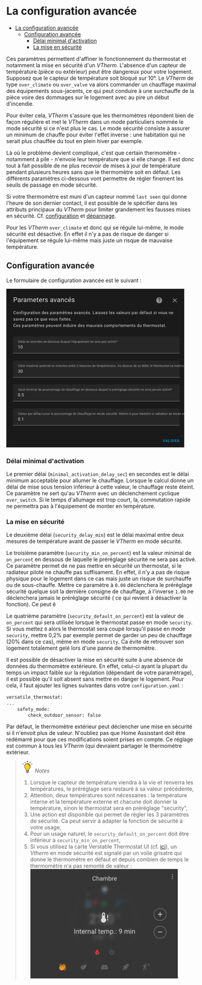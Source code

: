 # La configuration avancée

- [La configuration avancée](#la-configuration-avancée)
  - [Configuration avancée](#configuration-avancée)
    - [Délai minimal d'activation](#délai-minimal-dactivation)
    - [La mise en sécurité](#la-mise-en-sécurité)

Ces paramètres permettent d'affiner le fonctionnement du thermostat et notamment la mise en sécurité d'un _VTherm_. L'absence d'un capteur de température (pièce ou extérieur) peut être dangereux pour votre logement. Supposez que le capteur de température soit bloqué sur 10°. Le _VTherm_ de type `over_climate` ou `over_valve` va alors commander un chauffage maximal des équipements sous-jacents, ce qui peut conduire à une surchauffe de la pièce voire des dommages sur le logement avec au pire un début d'incendie.

Pour éviter cela, _VTherm_ s'assure que les thermomètres répondent bien de façon régulière et met le _VTherm_ dans un mode particuliers nommée le mode sécurité si ce n'est plus le cas. Le mode sécurité consiste à assurer un minimum de chauffe pour éviter l'effet inverse : une habitation qui ne serait plus chauffée du tout en plein hiver par exemple.

Là où le problème devient compliqué, c'est que certain thermomètre - notamment à pile - n'envoie leur température que si elle change. Il est donc tout à fait possible de ne plus recevoir de mises à jour de température pendant plusieurs heures sans que le thermomètre soit en défaut. Les différents paramètres ci-dessous vont permettre de régler finement les seuils de passage en mode sécurité.

Si votre thermomètre est muni d'un capteur nommé `last seen` qui donne l'heure de son dernier contact, il est possible de le spécifier dans les attributs principaux du _VTherm_ pour limiter grandement les fausses mises en sécurité. Cf. [configuration](base-attributes.md#choix-des-attributs-de-base) et [dépannage](troubleshooting.md#pourquoi-mon-versatile-thermostat-se-met-en-securite-).

Pour les _VTherm_ `over_climate` et donc qui se régule lui-même, le mode sécurité est désactivé. En effet il n'y a pas de risque de danger si l'équipement se régule lui-même mais juste un risque de mauvaise température.

## Configuration avancée

Le formulaire de configuration avancée est le suivant :

![image](images/config-advanced.png)

### Délai minimal d'activation

Le premier délai (`minimal_activation_delay_sec`) en secondes est le délai minimum acceptable pour allumer le chauffage. Lorsque le calcul donne un délai de mise sous tension inférieur à cette valeur, le chauffage reste éteint. Ce paramètre ne sert qu'au _VTherm_ avec un déclenchement cyclique `over_switch`. Si le temps d'allumage est trop court, la, commutation rapide ne permettra pas à l'équipement de monter en température.

### La mise en sécurité

Le deuxième délai (`security_delay_min`) est le délai maximal entre deux mesures de température avant de passer le _VTherm_ en mode sécurité.

Le troisième paramètre (`security_min_on_percent`) est la valeur minimal de `on_percent` en dessous de laquelle le préréglage sécurité ne sera pas activé. Ce paramètre permet de ne pas mettre en sécurité un thermostat, si le radiateur piloté ne chauffe pas suffisament. En effet, il n'y a pas de risque physique pour le logement dans ce cas mais juste un risque de surchauffe ou de sous-chauffe.
Mettre ce paramètre à ``0.00`` déclenchera le préréglage sécurité quelque soit la dernière consigne de chauffage, à l'inverse ``1.00`` ne déclenchera jamais le préréglage sécurité ( ce qui revient à désactiver la fonction). Ce peut ê

Le quatrième paramètre (`security_default_on_percent`) est la valeur de `on_percent` qui sera utilisée lorsque le thermostat passe en mode ``security``. Si vous mettez `0` alors le thermostat sera coupé lorsqu'il passe en mode `security`, mettre 0,2% par exemple permet de garder un peu de chauffage (20% dans ce cas), même en mode ``security``. Ca évite de retrouver son logement totalement gelé lors d'une panne de thermomètre.

Il est possible de désactiver la mise en sécurité suite à une absence de données du thermomètre extérieure. En effet, celui-ci ayant la plupart du temps un impact faible sur la régulation (dépendant de votre paramètrage), il est possible qu'il soit absent sans mettre en danger le logement. Pour cela, il faut ajouter les lignes suivantes dans votre `configuration.yaml` :
```
versatile_thermostat:
...
    safety_mode:
        check_outdoor_sensor: false
```
Par défaut, le thermomètre extérieur peut déclencher une mise en sécurité si il n'envoit plus de valeur. N'oubliez pas que Home Assisstant doit être redémarré pour que ces modifications soient prises en compte. Ce réglage est commun à tous les _VTherm_ (qui devraient partager le thermomètre extérieur.

> ![Astuce](images/tips.png) _*Notes*_
> 1. Lorsque le capteur de température viendra à la vie et renverra les températures, le préréglage sera restauré à sa valeur précédente,
> 2. Attention, deux températures sont nécessaires : la température interne et la température externe et chacune doit donner la température, sinon le thermostat sera en préréglage "security",
> 3. Une action est disponible qui permet de régler les 3 paramètres de sécurité. Ca peut servir à adapter la fonction de sécurité à votre usage,
> 4. Pour un usage naturel, le ``security_default_on_percent`` doit être inférieur à ``security_min_on_percent``,
> 5. Si vous utilisez la carte Verstatile Thermostat UI (cf. [ici](additions.md#bien-mieux-avec-le-versatile-thermostat-ui-card)), un _Vtherm_ en mode sécurité est signalé par un voile grisatre qui donne le thermomètre en défaut et depuis combien de temps le thermomètre n'a pas remonté de valeur : ![mode sécurité](images/safety-mode-icon.png).
